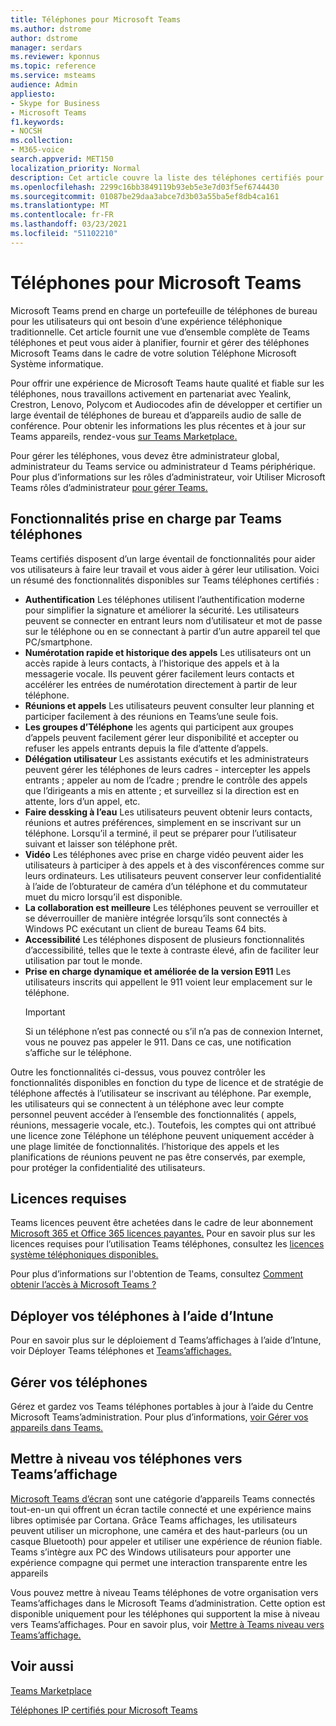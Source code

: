 ```yaml
---
title: Téléphones pour Microsoft Teams
ms.author: dstrome
author: dstrome
manager: serdars
ms.reviewer: kponnus
ms.topic: reference
ms.service: msteams
audience: Admin
appliesto:
- Skype for Business
- Microsoft Teams
f1.keywords:
- NOCSH
ms.collection:
- M365-voice
search.appverid: MET150
localization_priority: Normal
description: Cet article couvre la liste des téléphones certifiés pour Microsoft Teams et les fonctionnalités qui sont pris en charge sur les téléphones certifiés pour Microsoft Teams.
ms.openlocfilehash: 2299c16bb3849119b93eb5e3e7d03f5ef6744430
ms.sourcegitcommit: 01087be29daa3abce7d3b03a55ba5ef8db4ca161
ms.translationtype: MT
ms.contentlocale: fr-FR
ms.lasthandoff: 03/23/2021
ms.locfileid: "51102210"
---
```

# <a name="phones-for-microsoft-teams"></a>Téléphones pour Microsoft Teams

Microsoft Teams prend en charge un portefeuille de téléphones de bureau pour les utilisateurs qui ont besoin d’une expérience téléphonique traditionnelle. Cet article fournit une vue d’ensemble complète de Teams téléphones et peut vous aider à planifier, fournir et gérer des téléphones Microsoft Teams dans le cadre de votre solution Téléphone Microsoft Système informatique. 

Pour offrir une expérience de Microsoft Teams haute qualité et fiable sur les téléphones, nous travaillons activement en partenariat avec Yealink, Crestron, Lenovo, Polycom et Audiocodes afin de développer et certifier un large éventail de téléphones de bureau et d’appareils audio de salle de conférence. Pour obtenir les informations les plus récentes et à jour sur Teams appareils, rendez-vous [sur Teams Marketplace.](https://office.com/teamsdevices)

Pour gérer les téléphones, vous devez être administrateur global, administrateur du Teams service ou administrateur d Teams périphérique. Pour plus d’informations sur les rôles d’administrateur, voir Utiliser Microsoft Teams rôles d’administrateur [pour gérer Teams.](../using-admin-roles.md)

## <a name="features-supported-by-teams-phones"></a>Fonctionnalités prise en charge par Teams téléphones

Teams certifiés disposent d’un large éventail de fonctionnalités pour aider vos utilisateurs à faire leur travail et vous aider à gérer leur utilisation. Voici un résumé des fonctionnalités disponibles sur Teams téléphones certifiés :

- **Authentification** Les téléphones utilisent l’authentification moderne pour simplifier la signature et améliorer la sécurité. Les utilisateurs peuvent se connecter en entrant leurs nom d’utilisateur et mot de passe sur le téléphone ou en se connectant à partir d’un autre appareil tel que PC/smartphone.
- **Numérotation rapide et historique des appels** Les utilisateurs ont un accès rapide à leurs contacts, à l’historique des appels et à la messagerie vocale. Ils peuvent gérer facilement leurs contacts et accélérer les entrées de numérotation directement à partir de leur téléphone.
- **Réunions et appels** Les utilisateurs peuvent consulter leur planning et participer facilement à des réunions en Teams’une seule fois.
- **Les groupes d’Téléphone** les agents qui participent aux groupes d’appels peuvent facilement gérer leur disponibilité et accepter ou refuser les appels entrants depuis la file d’attente d’appels.
- **Délégation utilisateur** Les assistants exécutifs et les administrateurs peuvent gérer les téléphones de leurs cadres - intercepter les appels entrants ; appeler au nom de l’cadre ; prendre le contrôle des appels que l’dirigeants a mis en attente ; et surveillez si la direction est en attente, lors d’un appel, etc.
- **Faire dessking à l’eau** Les utilisateurs peuvent obtenir leurs contacts, réunions et autres préférences, simplement en se inscrivant sur un téléphone. Lorsqu’il a terminé, il peut se préparer pour l’utilisateur suivant et laisser son téléphone prêt.
- **Vidéo** Les téléphones avec prise en charge vidéo peuvent aider les utilisateurs à participer à des appels et à des visconférences comme sur leurs ordinateurs. Les utilisateurs peuvent conserver leur confidentialité à l’aide de l’obturateur de caméra d’un téléphone et du commutateur muet du micro lorsqu’il est disponible.
- **La collaboration est meilleure** Les téléphones peuvent se verrouiller et se déverrouiller de manière intégrée lorsqu’ils sont connectés à Windows PC exécutant un client de bureau Teams 64 bits.
- **Accessibilité** Les téléphones disposent de plusieurs fonctionnalités d’accessibilité, telles que le texte à contraste élevé, afin de faciliter leur utilisation par tout le monde.
- **Prise en charge dynamique et améliorée de la version E911** Les utilisateurs inscrits qui appellent le 911 voient leur emplacement sur le téléphone. 
    > [!IMPORTANT]
    > Si un téléphone n’est pas connecté ou s’il n’a pas de connexion Internet, vous ne pouvez pas appeler le 911. Dans ce cas, une notification s’affiche sur le téléphone.

Outre les fonctionnalités ci-dessus, vous pouvez contrôler les fonctionnalités disponibles en fonction du type de licence et de stratégie de téléphone affectés à l’utilisateur se inscrivant au téléphone. Par exemple, les utilisateurs qui se connectent à un téléphone avec leur compte personnel peuvent accéder à l’ensemble des fonctionnalités ( appels, réunions, messagerie vocale, etc.). Toutefois, les comptes qui ont attribué une licence zone Téléphone un téléphone peuvent uniquement accéder à une plage limitée de fonctionnalités. l’historique des appels et les planifications de réunions peuvent ne pas être conservés, par exemple, pour protéger la confidentialité des utilisateurs.

## <a name="required-licenses"></a>Licences requises

Teams licences peuvent être achetées dans le cadre de leur abonnement [Microsoft 365 et Office 365 licences payantes.](/office365/servicedescriptions/teams-service-description) Pour en savoir plus sur les licences requises pour l’utilisation Teams téléphones, consultez les [licences système téléphoniques disponibles.](https://products.office.com/microsoft-teams/voice-calling)

Pour plus d’informations sur l'obtention de Teams, consultez [Comment obtenir l’accès à Microsoft Teams ?](https://support.office.com/article/fc7f1634-abd3-4f26-a597-9df16e4ca65b)

## <a name="deploy-your-phones-using-intune"></a>Déployer vos téléphones à l’aide d’Intune

Pour en savoir plus sur le déploiement d Teams’affichages à l’aide d’Intune, voir Déployer Teams téléphones et [Teams’affichages.](phones-displays-deploy.md)

## <a name="manage-your-phones"></a>Gérer vos téléphones

Gérez et gardez vos Teams téléphones portables à jour à l’aide du Centre Microsoft Teams’administration. Pour plus d’informations, [voir Gérer vos appareils dans Teams.](device-management.md)

## <a name="upgrade-your-phones-to-teams-displays"></a>Mettre à niveau vos téléphones vers Teams’affichage

[Microsoft Teams d’écran](teams-displays.md) sont une catégorie d’appareils Teams connectés tout-en-un qui offrent un écran tactile connecté et une expérience mains libres optimisée par Cortana. Grâce Teams affichages, les utilisateurs peuvent utiliser un microphone, une caméra et des haut-parleurs (ou un casque Bluetooth) pour appeler et utiliser une expérience de réunion fiable. Teams s’intègre aux PC des Windows utilisateurs pour apporter une expérience compagne qui permet une interaction transparente entre les appareils

Vous pouvez mettre à niveau Teams téléphones de votre organisation vers Teams’affichages dans le Microsoft Teams d’administration. Cette option est disponible uniquement pour les téléphones qui supportent la mise à niveau vers Teams’affichages. Pour en savoir plus, voir [Mettre à Teams niveau vers Teams’affichage.](upgrade-phones-to-displays.md)

## <a name="see-also"></a>Voir aussi

[Teams Marketplace](https://office.com/teamsdevices)

[Téléphones IP certifiés pour Microsoft Teams](teams-ip-phones.md)